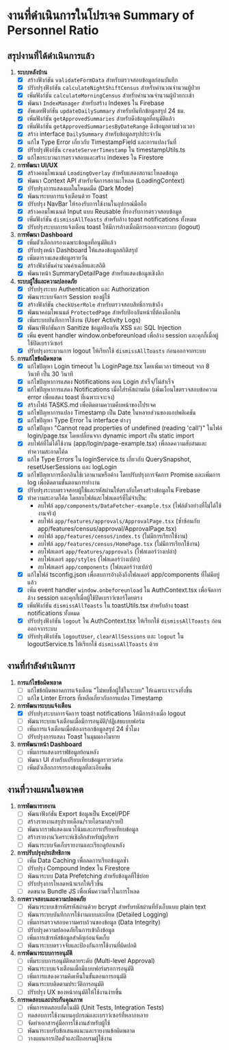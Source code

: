 # งานที่ดำเนินการในโปรเจค Summary of Personnel Ratio

## สรุปงานที่ได้ดำเนินการแล้ว

1. **ระบบหลังบ้าน**
   - [x] สร้างฟังก์ชัน `validateFormData` สำหรับตรวจสอบข้อมูลก่อนบันทึก
   - [x] ปรับปรุงฟังก์ชัน `calculateNightShiftCensus` สำหรับคำนวณจำนวนผู้ป่วย
   - [x] เพิ่มฟังก์ชัน `calculateMorningCensus` สำหรับคำนวณจำนวนผู้ป่วยกะเช้า
   - [x] พัฒนา `IndexManager` สำหรับสร้าง Indexes ใน Firebase
   - [x] อัพเดทฟังก์ชัน `updateDailySummary` สำหรับบันทึกข้อมูลสรุป 24 ชม.
   - [x] เพิ่มฟังก์ชัน `getApprovedSummaries` สำหรับดึงข้อมูลที่อนุมัติแล้ว
   - [x] เพิ่มฟังก์ชัน `getApprovedSummariesByDateRange` ดึงข้อมูลตามช่วงเวลา
   - [x] สร้าง interface `DailySummary` สำหรับข้อมูลสรุปประจำวัน
   - [x] แก้ไข Type Error เกี่ยวกับ TimestampField และการแปลงวันที่
   - [x] ปรับปรุงฟังก์ชัน `createServerTimestamp` ใน timestampUtils.ts
   - [x] แก้ไขกระบวนการตรวจสอบและสร้าง indexes ใน Firestore

2. **การพัฒนา UI/UX**
   - [x] สร้างคอมโพเนนต์ `LoadingOverlay` สำหรับแสดงสถานะโหลดข้อมูล
   - [x] พัฒนา Context API สำหรับจัดการสถานะโหลด (LoadingContext)
   - [x] ปรับปรุงการแสดงผลในโหมดมืด (Dark Mode)
   - [x] พัฒนาระบบการแจ้งเตือนด้วย Toast
   - [x] ปรับปรุง NavBar ให้รองรับการใช้งานในอุปกรณ์มือถือ
   - [x] สร้างคอมโพเนนต์ Input แบบ Reusable ที่รองรับการตรวจสอบข้อมูล
   - [x] เพิ่มฟังก์ชัน `dismissAllToasts` สำหรับล้าง toast notifications ทั้งหมด
   - [x] ปรับปรุงระบบการแจ้งเตือน toast ให้มีการล้างเมื่อมีการออกจากระบบ (logout)

3. **การพัฒนา Dashboard**
   - [x] เพิ่มตัวเลือกกรองเฉพาะข้อมูลที่อนุมัติแล้ว
   - [x] ปรับปรุงหน้า Dashboard ให้แสดงข้อมูลสถิติสรุป
   - [x] เพิ่มตารางแสดงข้อมูลรายวัน
   - [x] สร้างฟังก์ชันคำนวณค่าเฉลี่ยและสถิติ
   - [x] พัฒนาหน้า SummaryDetailPage สำหรับแสดงข้อมูลเชิงลึก

4. **ระบบผู้ใช้และความปลอดภัย**
   - [x] ปรับปรุงระบบ Authentication และ Authorization
   - [x] พัฒนาระบบจัดการ Session ของผู้ใช้
   - [x] สร้างฟังก์ชัน `checkUserRole` สำหรับตรวจสอบสิทธิ์การเข้าถึง
   - [x] พัฒนาคอมโพเนนต์ `ProtectedPage` สำหรับป้องกันหน้าที่ต้องล็อกอิน
   - [x] เพิ่มระบบบันทึกการใช้งาน (User Activity Logs)
   - [x] พัฒนาฟังก์ชันการ Sanitize ข้อมูลป้องกัน XSS และ SQL Injection
   - [x] เพิ่ม event handler window.onbeforeunload เพื่อล้าง session และคุกกี้เมื่อผู้ใช้ปิดเบราว์เซอร์
   - [x] ปรับปรุงกระบวนการ logout ให้เรียกใช้ `dismissAllToasts` ก่อนออกจากระบบ

5. **การแก้ไขข้อผิดพลาด**
   - [x] แก้ไขปัญหา Login timeout ใน LoginPage.tsx โดยเพิ่มเวลา timeout จาก 8 วินาที เป็น 30 วินาที
   - [x] แก้ไขปัญหาการแสดง Notifications ตอน Login สำเร็จ/ไม่สำเร็จ
   - [x] แก้ไขปัญหาการแสดง Notifications เมื่อใส่รหัสผ่านผิด (เพิ่มเงื่อนไขตรวจสอบข้อความ error เพื่อแสดง toast ที่เฉพาะเจาะจง)
   - [x] สร้างไฟล์ TASKS.md เพื่อติดตามความคืบหน้าของโปรเจค
   - [x] แก้ไขปัญหาการแปลง Timestamp เป็น Date ในหลายส่วนของแอปพลิเคชัน
   - [x] แก้ไขปัญหา Type Error ใน interface ต่างๆ
   - [x] แก้ไขปัญหา "Cannot read properties of undefined (reading 'call')" ในไฟล์ login/page.tsx โดยเปลี่ยนจาก dynamic import เป็น static import
   - [x] ลบไฟล์ที่ไม่ได้ใช้งาน (app/login/page-example.tsx) เพื่อลดความสับสนและทำความสะอาดโค้ด
   - [x] แก้ไข Type Errors ใน loginService.ts เกี่ยวกับ QuerySnapshot, resetUserSessions และ logLogin
   - [x] แก้ไขปัญหาการล็อกอินใช้เวลานานหรือค้าง โดยปรับปรุงการจัดการ Promise และเพิ่มการ log เพื่อติดตามขั้นตอนการทำงาน
   - [x] ปรับปรุงระบบตรวจสอบผู้ใช้และรหัสผ่านให้ตรงกับโครงสร้างข้อมูลใน Firebase
   - [x] ทำความสะอาดโค้ด โดยลบไฟล์และโฟลเดอร์ที่ไม่จำเป็น:
     - ลบไฟล์ `app/components/DataFetcher-example.tsx` (ไฟล์ตัวอย่างที่ไม่ได้ใช้งานจริง)
     - ลบไฟล์ `app/features/approvals/ApprovalPage.tsx` (ซ้ำซ้อนกับ app/features/census/approval/ApprovalPage.tsx)
     - ลบไฟล์ `app/features/census/index.ts` (ไม่มีการเรียกใช้งาน)
     - ลบไฟล์ `app/features/census/HomePage.tsx` (ไม่มีการเรียกใช้งาน)
     - ลบโฟลเดอร์ `app/features/approvals` (โฟลเดอร์ว่างเปล่า)
     - ลบโฟลเดอร์ `app/styles` (โฟลเดอร์ว่างเปล่า)
     - ลบโฟลเดอร์ `app/components` (โฟลเดอร์ว่างเปล่า)
   - [x] แก้ไขไฟล์ tsconfig.json เพื่อลบการอ้างอิงถึงโฟลเดอร์ app/components ที่ไม่มีอยู่แล้ว
   - [x] เพิ่ม event handler `window.onbeforeunload` ใน AuthContext.tsx เพื่อจัดการล้าง session และคุกกี้เมื่อผู้ใช้ปิดเบราว์เซอร์โดยตรง
   - [x] เพิ่มฟังก์ชัน `dismissAllToasts` ใน toastUtils.tsx สำหรับล้าง toast notifications ทั้งหมด
   - [x] ปรับปรุงฟังก์ชัน `logout` ใน AuthContext.tsx ให้เรียกใช้ `dismissAllToasts` ก่อนออกจากระบบ
   - [x] ปรับปรุงฟังก์ชัน `logoutUser`, `clearAllSessions` และ `logout` ใน logoutService.ts ให้เรียกใช้ `dismissAllToasts` ด้วย

## งานที่กำลังดำเนินการ

1. **การแก้ไขข้อผิดพลาด**
   - [ ] แก้ไขข้อผิดพลาดการแจ้งเตือน "ไม่พบชื่อผู้ใช้ในระบบ" ให้เฉพาะเจาะจงยิ่งขึ้น
   - [ ] แก้ไข Linter Errors ที่เหลือเกี่ยวกับการแปลง Timestamp

2. **การพัฒนาระบบแจ้งเตือน**
   - [x] ปรับปรุงระบบการจัดการ toast notifications ให้มีการล้างเมื่อ logout
   - [ ] พัฒนาระบบแจ้งเตือนเมื่อมีการอนุมัติ/ปฏิเสธแบบฟอร์ม
   - [ ] เพิ่มการแจ้งเตือนเมื่อต้องกรอกข้อมูลสรุป 24 ชั่วโมง
   - [ ] ปรับปรุงการแสดง Toast ในมุมมองโมบาย

3. **การพัฒนาหน้า Dashboard**
   - [ ] เพิ่มการแสดงกราฟข้อมูลย้อนหลัง
   - [ ] พัฒนา UI สำหรับเปรียบเทียบข้อมูลรายวอร์ด
   - [ ] เพิ่มตัวเลือกการกรองข้อมูลที่ละเอียดขึ้น

## งานที่วางแผนในอนาคต

1. **การพัฒนารายงาน**
   - [ ] พัฒนาฟังก์ชัน Export ข้อมูลเป็น Excel/PDF
   - [ ] สร้างรายงานสรุปรายเดือน/รายไตรมาส/รายปี
   - [ ] พัฒนากราฟแสดงแนวโน้มและการเปรียบเทียบข้อมูล
   - [ ] สร้างรายงานวิเคราะห์เชิงลึกสำหรับผู้บริหาร
   - [ ] พัฒนาระบบจัดเก็บรายงานและเรียกดูย้อนหลัง

2. **การปรับปรุงประสิทธิภาพ**
   - [ ] เพิ่ม Data Caching เพื่อลดการเรียกข้อมูลซ้ำ
   - [ ] ปรับปรุง Compound Index ใน Firestore
   - [ ] พัฒนาระบบ Data Prefetching สำหรับข้อมูลที่ใช้บ่อย
   - [ ] ปรับปรุงการโหลดหน้าแรกให้เร็วขึ้น
   - [ ] ลดขนาด Bundle JS เพื่อเพิ่มความเร็วในการโหลด

3. **การตรวจสอบและความปลอดภัย**
   - [ ] พัฒนาระบบเข้ารหัสรหัสผ่านด้วย bcrypt สำหรับรหัสผ่านที่ยังเก็บแบบ plain text
   - [ ] พัฒนาระบบบันทึกการใช้งานแบบละเอียด (Detailed Logging)
   - [ ] เพิ่มการตรวจสอบความครบถ้วนของข้อมูล (Data Integrity) 
   - [ ] ปรับปรุงความปลอดภัยในการเข้าถึงข้อมูล
   - [ ] เพิ่มการเข้ารหัสข้อมูลสำคัญก่อนจัดเก็บ
   - [ ] พัฒนาระบบตรวจจับและป้องกันการใช้งานที่ผิดปกติ

4. **การพัฒนาระบบการอนุมัติ**
   - [ ] เพิ่มระบบการอนุมัติหลายระดับ (Multi-level Approval)
   - [ ] พัฒนาระบบแจ้งเตือนเมื่อมีแบบฟอร์มรอการอนุมัติ
   - [ ] เพิ่มการแสดงความคิดเห็นในขั้นตอนการอนุมัติ
   - [ ] พัฒนาระบบติดตามประวัติการอนุมัติ
   - [ ] ปรับปรุง UX ของหน้าอนุมัติให้ใช้งานง่ายขึ้น

5. **การทดสอบและประกันคุณภาพ**
   - [ ] เพิ่มการทดสอบอัตโนมัติ (Unit Tests, Integration Tests)
   - [ ] ทดสอบการใช้งานบนอุปกรณ์และเบราว์เซอร์ที่หลากหลาย
   - [ ] จัดทำเอกสารคู่มือการใช้งานสำหรับผู้ใช้
   - [ ] พัฒนาระบบรับข้อเสนอแนะและรายงานข้อผิดพลาด
   - [ ] วางแผนการเปิดตัวและฝึกอบรมผู้ใช้งาน 